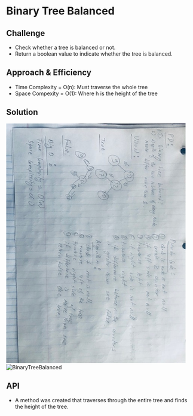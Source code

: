 # Binary Tree Balanced


## Challenge
* Check whether a tree is balanced or not. 
* Return a boolean value to indicate whether the tree is balanced. 


## Approach & Efficiency
* Time Complexity = O(n): Must traverse the whole tree
* Space Compexity = O(1): Where h is the height of the tree

## Solution
![Binary Tree Balanced](/Assets/BinaryTreeBalanced1.jpg)
![BinaryTreeBalanced](/Assets/BinaryTreeBalanced2.jpg)


## API
* A method was created that traverses through the entire tree and finds the height of the tree. 